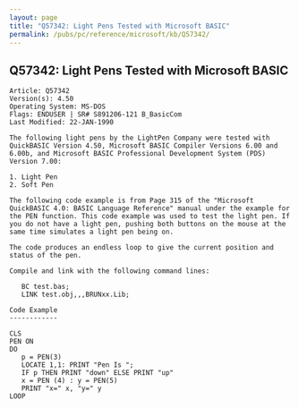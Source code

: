 ```yaml
---
layout: page
title: "Q57342: Light Pens Tested with Microsoft BASIC"
permalink: /pubs/pc/reference/microsoft/kb/Q57342/
---
```


## Q57342: Light Pens Tested with Microsoft BASIC

	Article: Q57342
	Version(s): 4.50
	Operating System: MS-DOS
	Flags: ENDUSER | SR# S891206-121 B_BasicCom
	Last Modified: 22-JAN-1990
	
	The following light pens by the LightPen Company were tested with
	QuickBASIC Version 4.50, Microsoft BASIC Compiler Versions 6.00 and
	6.00b, and Microsoft BASIC Professional Development System (PDS)
	Version 7.00:
	
	1. Light Pen
	2. Soft Pen
	
	The following code example is from Page 315 of the "Microsoft
	QuickBASIC 4.0: BASIC Language Reference" manual under the example for
	the PEN function. This code example was used to test the light pen. If
	you do not have a light pen, pushing both buttons on the mouse at the
	same time simulates a light pen being on.
	
	The code produces an endless loop to give the current position and
	status of the pen.
	
	Compile and link with the following command lines:
	
	   BC test.bas;
	   LINK test.obj,,,BRUNxx.Lib;
	
	Code Example
	------------
	
	CLS
	PEN ON
	DO
	   p = PEN(3)
	   LOCATE 1,1: PRINT "Pen Is ";
	   IF p THEN PRINT "down" ELSE PRINT "up"
	   x = PEN (4) : y = PEN(5)
	   PRINT "x=" x, "y=" y
	LOOP
